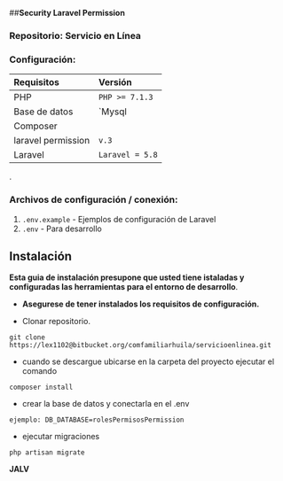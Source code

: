  
##**Security Laravel Permission**

### Repositorio: Servicio en Línea

### Configuración:
| Requisitos   			| Versión    			        |
| :------------- 		| :--------- 			        |
| PHP  					| `PHP >= 7.1.3`				|
| Base de datos         | `Mysql | Postgresql`		    | 
| Composer              |                               |
| laravel permission    | `v.3`                         |
| Laravel               | `Laravel = 5.8`               |

.

### Archivos de configuración / conexión:

1. `.env.example` - Ejemplos de configuración de Laravel
2. `.env` - Para desarrollo


Instalación
-----------
__Esta guia de instalación presupone que usted tiene istaladas y configuradas las herramientas para el entorno de desarrollo__.

* __Asegurese de tener instalados los requisitos de configuración.__

* Clonar repositorio.

~~~~~~~~~~~~~~~~~~~~~~~~~~~~~~~~~~~~~~~~~~~~~~~~~~~~~~~~~~~~~~~~~~~~~~~~~~~~~~~~
git clone https://lex1102@bitbucket.org/comfamiliarhuila/servicioenlinea.git
~~~~~~~~~~~~~~~~~~~~~~~~~~~~~~~~~~~~~~~~~~~~~~~~~~~~~~~~~~~~~~~~~~~~~~~~~~~~~~~~

* cuando se descargue ubicarse en la carpeta del proyecto ejecutar el comando

~~~~~~~~~~~~~~~~~~~~~~~~~~~~~~~~~~~~~~~~~~~~~~~~~~~~~~~~~~~~~~~~~~~~~~~~~~~~~~~~
composer install
~~~~~~~~~~~~~~~~~~~~~~~~~~~~~~~~~~~~~~~~~~~~~~~~~~~~~~~~~~~~~~~~~~~~~~~~~~~~~~~~

* crear la base de datos y conectarla en el .env

~~~~~~~~~~~~~~~~~~~~~~~~~~~~~~~~~~~~~~~~~~~~~~~~~~~~~~~~~~~~~~~~~~~~~~~~~~~~~~~~
ejemplo: DB_DATABASE=rolesPermisosPermission
~~~~~~~~~~~~~~~~~~~~~~~~~~~~~~~~~~~~~~~~~~~~~~~~~~~~~~~~~~~~~~~~~~~~~~~~~~~~~~~~

* ejecutar migraciones

~~~~~~~~~~~~~~~~~~~~~~~~~~~~~~~~~~~~~~~~~~~~~~~~~~~~~~~~~~~~~~~~~~~~~~~~~~~~~~~~
php artisan migrate
~~~~~~~~~~~~~~~~~~~~~~~~~~~~~~~~~~~~~~~~~~~~~~~~~~~~~~~~~~~~~~~~~~~~~~~~~~~~~~~~

__JALV__